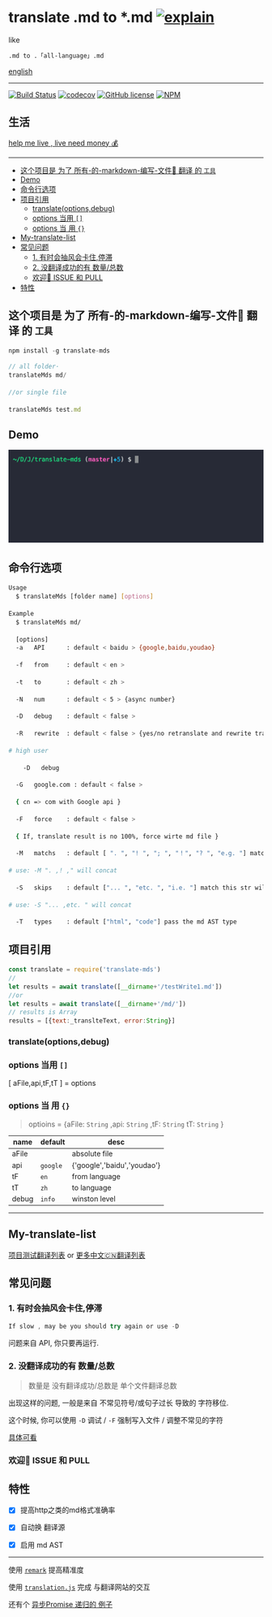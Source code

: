 # translate .md to *.md [![explain](http://llever.com/explain.svg)](https://github.com/chinanf-boy/explain-translateMds)

like

``` bash
.md to .「all-language」.md
```

[english](./README.en.md)

---


[![Build Status](https://travis-ci.org/chinanf-boy/translate-mds.svg?branch=master)](https://travis-ci.org/chinanf-boy/translate-mds)
[![codecov](https://codecov.io/gh/chinanf-boy/translate-mds/branch/master/graph/badge.svg)](https://codecov.io/gh/chinanf-boy/translate-mds)
[![GitHub license](https://img.shields.io/github/license/chinanf-boy/translate-mds.svg)](https://github.com/chinanf-boy/translate-mds/blob/master/License)
[![NPM](https://nodei.co/npm/translate-mds.png)](https://nodei.co/npm/translate-mds/)

## 生活

[help me live , live need money 💰](https://github.com/chinanf-boy/live-need-money)

---

<!-- START doctoc generated TOC please keep comment here to allow auto update -->
<!-- DON'T EDIT THIS SECTION, INSTEAD RE-RUN doctoc TO UPDATE -->


- [这个项目是 为了 所有-的-markdown-编写-文件📃 翻译 的 `工具`](#%E8%BF%99%E4%B8%AA%E9%A1%B9%E7%9B%AE%E6%98%AF-%E4%B8%BA%E4%BA%86-%E6%89%80%E6%9C%89-%E7%9A%84-markdown-%E7%BC%96%E5%86%99-%E6%96%87%E4%BB%B6-%E7%BF%BB%E8%AF%91-%E7%9A%84-%E5%B7%A5%E5%85%B7)
- [Demo](#demo)
- [命令行选项](#%E5%91%BD%E4%BB%A4%E8%A1%8C%E9%80%89%E9%A1%B9)
- [项目引用](#%E9%A1%B9%E7%9B%AE%E5%BC%95%E7%94%A8)
  - [translate(options,debug)](#translateoptionsdebug)
  - [options 当用 `[]`](#options-%E5%BD%93%E7%94%A8-)
  - [options 当 用 `{}`](#options-%E5%BD%93-%E7%94%A8-)
- [My-translate-list](#my-translate-list)
- [常见问题](#%E5%B8%B8%E8%A7%81%E9%97%AE%E9%A2%98)
  - [1. 有时会抽风会卡住,停滞](#1-%E6%9C%89%E6%97%B6%E4%BC%9A%E6%8A%BD%E9%A3%8E%E4%BC%9A%E5%8D%A1%E4%BD%8F%E5%81%9C%E6%BB%9E)
  - [2. 没翻译成功的有 数量/总数](#2-%E6%B2%A1%E7%BF%BB%E8%AF%91%E6%88%90%E5%8A%9F%E7%9A%84%E6%9C%89-%E6%95%B0%E9%87%8F%E6%80%BB%E6%95%B0)
  - [欢迎👏 ISSUE 和 PULL](#%E6%AC%A2%E8%BF%8E-issue-%E5%92%8C-pull)
- [特性](#%E7%89%B9%E6%80%A7)

<!-- END doctoc generated TOC please keep comment here to allow auto update -->

## 这个项目是 为了 所有-的-markdown-编写-文件📃 翻译 的 `工具`

``` js
npm install -g translate-mds
```

``` js
// all folder·
translateMds md/

//or single file

translateMds test.md
```

## Demo

![demo](./imgs/demo.gif)

## 命令行选项

``` bash
Usage
  $ translateMds [folder name] [options]

Example
  $ translateMds md/

  [options]
  -a   API      : default < baidu > {google,baidu,youdao}

  -f   from     : default < en >

  -t   to       : default < zh >

  -N   num      : default < 5 > {async number}

  -D   debug    : default < false >

  -R   rewrite  : default < false > {yes/no retranslate and rewrite translate file}

# high user

	-D   debug

  -G   google.com : default < false >

  { cn => com with Google api }

  -F   force    : default < false >

  { If, translate result is no 100%, force wirte md file }

  -M   matchs   : default [ ". ", "! ", "; ", "！", "? ", "e.g. "] match this str, merge translate

# use: -M ". ,! ," will concat

  -S   skips    : default ["... ", "etc. ", "i.e. "] match this str will, skip merge translate

# use: -S "... ,etc. " will concat

  -T   types    : default ["html", "code"] pass the md AST type

```

## 项目引用

``` js
const translate = require('translate-mds')
//
let results = await translate([__dirname+'/testWrite1.md'])
//or
let results = await translate([__dirname+'/md/'])
// results is Array
results = [{text:_translteText, error:String}]

```

### translate(options,debug)

### options 当用 `[]`

[ aFile,api,tF,tT ] = options

### options 当 用 `{}`

> optioins = {aFile: `String` ,api: `String` ,tF: `String` tT: `String` }

name | default | desc
---------|----------|---------
 aFile |  | absolute file
 api |  `google` | {'google','baidu','youdao'}
 tF |  `en` | from language
 tT |  `zh` | to language
 debug |  `info` | winston level

---

## My-translate-list

[项目测试翻译列表](https://github.com/chinanf-boy/translate-mds-test-list) or
[更多中文🇨🇳翻译列表](https://github.com/chinanf-boy/chinese-translate-list)

## 常见问题

### 1. 有时会抽风会卡住,停滞

``` js
If slow , may be you should try again or use -D
```

问题来自 API, 你只要再运行.

### 2. 没翻译成功的有 数量/总数

> 数量是 没有翻译成功/总数是 单个文件翻译总数

出现这样的问题, 一般是来自 不常见符号/或句子过长 导致的 字符移位.

这个时候, 你可以使用 `-D` 调试 / `-F` 强制写入文件 / 调整不常见的字符

[具体可看](https://github.com/chinanf-boy/translate-mds/issues/22)

### 欢迎👏 ISSUE 和 PULL

## 特性

- [x] 提高http之类的md格式准确率

- [x] 自动换 翻译源

- [x] 启用 md AST

---

使用 [`remark`](https://github.com/wooorm/remark) 提高精准度

使用 [`translation.js`](https://github.com/Selection-Translator/translation.js) 完成 与翻译网站的交互

还有个 [异步Promise 递归的 例子](https://github.com/chinanf-boy/translate-mds/blob/master/src/setObjectKey.js#L78)
